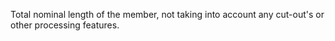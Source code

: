 Total nominal length of the member, not taking into account any cut-out's or other processing features.
